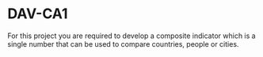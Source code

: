 # DAV-CA1
For this project you are required to develop a composite indicator which is a single number that can be used to compare countries, people or cities.
